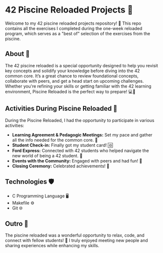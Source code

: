 # 42 Piscine Reloaded Projects 🎉

Welcome to my 42 piscine reloaded projects repository! 🌊 This repo contains all the exercises I completed during the one-week reloaded program, which serves as a "best of" selection of the exercises from the piscine.

## About 📝

The 42 piscine reloaded is a special opportunity designed to help you revisit key concepts and solidify your knowledge before diving into the 42 common core. It’s a great chance to review foundational concepts, collaborate with peers, and get a head start on upcoming challenges. Whether you're refining your skills or getting familiar with the 42 learning environment, Piscine Reloaded is the perfect way to prepare! 💻🤝

## Activities During Piscine Reloaded 🎈

During the Piscine Reloaded, I had the opportunity to participate in various activities:

- **Learning Agreement & Pedagogic Meetings:** Set my pace and gather all the info needed for the common core. 📝
- **Student Check-in:** Finally got my student card! 🆔
- **Ford Express:** Connected with 42 students who helped navigate the new world of being a 42 student. 🤝
- **Events with the Community:** Engaged with peers and had fun! 🎉
- **Closing Ceremony:** Celebrated achievements! 🎊

## Technologies 🛡️

- C Programming Language 🖥️
- Makefile ⚙️
- Git 🌐

## Outro 🌟

The piscine reloaded was a wonderful opportunity to relax, code, and connect with fellow students! 🌈 I truly enjoyed meeting new people and sharing experiences while enhancing my skills.
